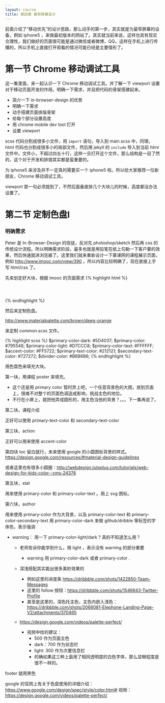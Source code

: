 ```yaml
---
layout: course
title: 第四章 最窄屏幕设计
---
```


前面介绍了“移动优先”的设计思路，那么动手的第一步，其实就是为最窄屏幕的设备，例如 iphone5 ，来做最初版本的网站了。其实就当前来说，这样也具有现实合理性，我们做好的页面很可能是通过微信或者微博，QQ，这样在手机上进行传播的，所以手机上直接打开观看的情况可能已经是主要情形了。

# 第一节 Chrome 移动调试工具

这一集里面，来一起认识一下 Chrome 移动调试工具。并了解一下 viewport 设置对于移动页面开发的作用。明确一下需求，并且把代码的骨架搭建起来。

- 简介一下 in-browser-design 的优势
- 明确一下需求
- 动手搭建页面排版骨架
- 给每个部分设置高度
- 用 chrome mobile dev tool 打开
- 设置 viewport


scss 代码分割成很多小文件，用 `import` 语句，导入到 main.scss 中，同理，html 代码也分割成很多小的局部文件，然后用 jekyll 的 `include` 导入到当前 html 文件中。文件小，不超过四五十行，这样一旦打开这个文件，那么结构是一目了然的，这个对于开发和排错其实都是蛮重要的。

为 iphone5 来涉及并不一定真的需要买一个 iphone5 啦。所以给大家推荐一位新朋友，Chrome 移动调试工具。

<!-- 下面的操作都要在 iphone5 状态下作，不然有些图片进来就不合适了 -->

viewport 那一句必须提到了，不然后面垂直排几个大块儿的时候，高度都没办法设置了。


# 第二节 定制色盘l

### 明确需求

Peter 是 In-Browser-Design 的信徒，反对先 photoshop/sketch 然后再 css 的传统设计流程。所以明确需求阶段，最多也就是用铅笔在纸上勾勒一下客户要的效果，然后快速就进浏览器了。这里我们就来重新设计一下慕课网的课程展示页面，例如
<http://www.imooc.com/view/390> 。所以内容比较明确了，现在直接上手写 html/css 了。


先来划定好大块，根据 imooc 的页面需求
{% highlight html %}
<header></header>
<section class="course-intro"></section>
<section class="action"></section>
<section class="stat"></section>
<section class="toc"></section>
<section class="author"></section>
<section class="warning"></section>
<footer></footer>
{% endhighlight %}

然后来定制色盘。

http://www.materialpalette.com/brown/deep-orange

来定制 common.scss 文件。

{% highlight scss %}
$primary-color-dark:   #5D4037;
$primary-color:        #795548;
$primary-color-light:  #D7CCC8;
$primary-color-text:   #FFFFFF;
$accent-color:         #FF5722;
$primary-text-color:   #212121;
$secondary-text-color: #727272;
$divider-color:        #B6B6B6;
{% endhighlight %}

用色盘色来填充大块。

第一块，用课程 poster 来填充。
   - 这个还是用 primary color 暂时弄上吧，一个任意背景色的大图，放到页面上，很难不对整个的页面色调造成影响，挑战主色的地位。
   - 不行在小屏上，就把他弄成圆形的，用主色当他的背景？。。。下一集再说了。


第二块，课程介绍

正好可以使用 primary-text-color 和 secondary-text-color

第三块，action

正好可以用来使用 accent-color

第四块 toc 留白就行，未来使用 google 的小圆图标背景的样式。
https://design.google.com/resources/#material-design-guidelines

或者这里也有很多小圆圈：http://webdesign.tutsplus.com/tutorials/web-design-for-kids-color--cms-24378

第五块，stat

用来使用 primary-color 和 primary-color-text 。用上 svg 图标。

第六块，author

用来使用 primary-color 作为大背景，以及  primary-color-text 和 primary-color-secondary-text
用 primary-color-dark 来做 github/dribble 等标签的字体色，表示强调

- warning： 用一下 primary-color-light/dark ? 真的不知道怎么用？
  - 老师告诉你能学到什么，用 light ，表示没有 warning 的部分重要
    - warning 用 primary-color-dark 或者 primary-color .
  - 深浅搭配其实能出很多美妙效果的
    - 例如这里的进度条 https://dribbble.com/shots/1422850-Team-Messages
    - 这里的 follow 按钮：https://dribbble.com/shots/1546643-Twitter-Profile
    - 甚至是这里的，深色托主色，主色内嵌入浅色：https://dribbble.com/shots/2066081-Elephone-Landing-Page-V2/attachments/370465

  - https://design.google.com/videos/palette-perfect/
    - 视频中给的建议：
      - 500 作为页面主色
      - dark：700 作为状态栏
      - light: 300 作为次要信息栏
      - 的确如果这三种上面用了相同透明度的白色字体，那么显眼程度是很不一样的。

footer 就用黑色


google 的官网上有关于色盘使用的详细介绍：https://www.google.com/design/spec/style/color.html#
视频：https://design.google.com/videos/palette-perfect/

